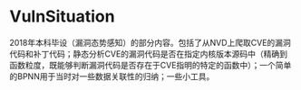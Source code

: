# VulnSituation
2018年本科毕设（漏洞态势感知）的部分内容。包括了从NVD上爬取CVE的漏洞代码和补丁代码；静态分析CVE的漏洞代码是否在指定内核版本源码中（精确到函数粒度，既能够判断漏洞代码是否存在于CVE指明的特定的函数中）；一个简单的BPNN用于当时对一些数据关联性的归纳；一些小工具。
